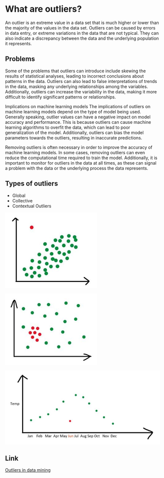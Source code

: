 # What are outliers?

An outlier is an extreme value in a data set that is much higher or lower than the majority of the values in the data set. Outliers can be caused by errors in data entry, or extreme variations in the data that are not typical. They can also indicate a discrepancy between the data and the underlying population it represents.

## Problems
Some of the problems that outliers can introduce include skewing the results of statistical analyses, leading to incorrect conclusions about patterns in the data. Outliers can also lead to false interpretations of trends in the data, masking any underlying relationships among the variables. Additionally, outliers can increase the variability in the data, making it more difficult to identify significant patterns or relationships.

Implications on machine learning models
The implications of outliers on machine learning models depend on the type of model being used. Generally speaking, outlier values can have a negative impact on model accuracy and performance. This is because outliers can cause machine learning algorithms to overfit the data, which can lead to poor generalization of the model. Additionally, outliers can bias the model parameters towards the outliers, resulting in inaccurate predictions.

Removing outliers is often necessary in order to improve the accuracy of machine learning models. In some cases, removing outliers can even reduce the computational time required to train the model. Additionally, it is important to monitor for outliers in the data at all times, as these can signal a problem with the data or the underlying process the data represents.

## Types of outliers

- Global
- Collective
- Contextual Outliers

![Outliers1](outliers1.jpg)

![Outliers2](outliers2.jpg)

![Outliers3](outliers3.jpg)

## Link 

[Outliers in data mining](https://www.geeksforgeeks.org/types-of-outliers-in-data-mining/)